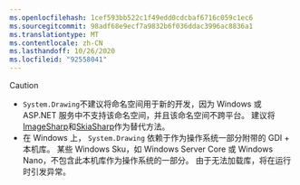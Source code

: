 ```yaml
---
ms.openlocfilehash: 1cef593bb522c1f49edd0cdcbaf6716c059c1ec6
ms.sourcegitcommit: 98adf68e9ecf7a9832b6f036ddac3996ac8836a1
ms.translationtype: MT
ms.contentlocale: zh-CN
ms.lasthandoff: 10/26/2020
ms.locfileid: "92558041"
---
```

> [!CAUTION]
> - `System.Drawing`不建议将命名空间用于新的开发，因为 Windows 或 ASP.NET 服务中不支持该命名空间，并且该命名空间不跨平台。 建议将[ImageSharp](https://github.com/SixLabors/ImageSharp)和[SkiaSharp](https://github.com/mono/SkiaSharp)作为替代方法。
> - 在 Windows 上， `System.Drawing` 依赖于作为操作系统一部分附带的 GDI + 本机库。 某些 Windows Sku，如 Windows Server Core 或 Windows Nano，不包含此本机库作为操作系统的一部分。 由于无法加载库，将在运行时引发异常。